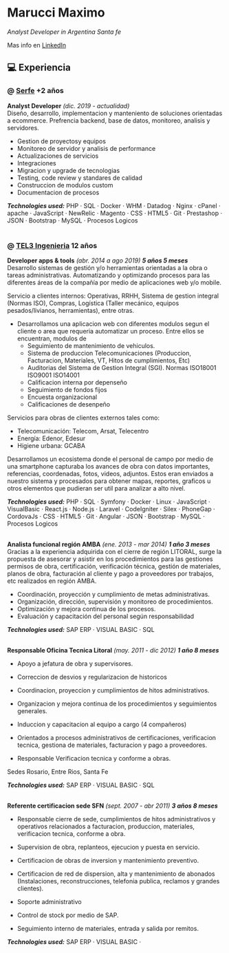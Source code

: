 # Marucci Maximo
_Analyst Developer in Argentina Santa fe_ <br>

Mas info en [LinkedIn](https://www.linkedin.com/in/marucci-maximo/)

## 💻 Experiencia 

### @ [Serfe](https://www.linkedin.com/company/serfe-com/) **+2 años**
**Analyst Developer**  _(dic. 2019 - actualidad)_ <br>
 Diseño, desarrollo, implementacion y manteniento de soluciones orientadas a ecommerce.
Prefrencia backend, base de datos, monitoreo, analisis y servidores.

  - Gestion de proyectosy equipos
  - Monitoreo de servidor y analisis de performance
  - Actualizaciones de servicios 
  - Integraciones
  - Migracion y upgrade de tecnologias
  - Testing, code review y standares de calidad
  - Construccion de modulos custom
  - Documentacion de procesos

**_Technologies used:_** PHP · SQL · Docker · WHM · Datadog · Nginx · cPanel · apache · JavaScript · NewRelic · Magento · CSS · HTML5 · Git · Prestashop · JSON · Bootstrap · MySQL · Procesos Logicos
<br><br>

### @ [TEL3 Ingenieria](https://www.linkedin.com/company/tel-3-sa/) **12 años**
**Developer apps & tools** _(abr. 2014 a ago 2019) **5 años 5 meses**_ <br>
Desarrollo sistemas de gestión y/o herramientas orientadas a la obra o tareas administrativas. Automatizando y optimizando procesos para las diferentes áreas de la compañía por medio de aplicaciones web y/o mobile.

Servicio a clientes internos: Operativas, RRHH, Sistema de gestion integral (Normas ISO), Compras, Logística (Taller mecánico, equipos pesados/livianos, herramientas), entre otras.
  - Desarrollamos una aplicacion web con diferentes modulos segun el cliente o area que requeria automatizar un proceso. Entre ellos se encuentran, modulos de 
     - Seguimiento de mantenimiento de vehiculos. 
     - Sistema de produccion Telecomunicaciones (Produccion, Facturacion, Materiales, VT, Hitos de cumplimientos, Etc)
     - Auditorias del Sistema de Gestion Integral (SGI). Normas ISO18001 ISO9001 ISO14001
     - Calificacion interna por depenseño 
     - Seguimiento de fondos fijos
     - Encuesta organizacional
     - Calificaciones de desenpeño

Servicios para obras de clientes externos tales como: 
  - Telecomunicación: Telecom, Arsat, Telecentro
  - Energía: Edenor, Edesur
  - Higiene urbana: GCABA

Desarrollamos un ecosistema donde el personal de campo por medio de una smartphone capturaba los avances de obra con datos importantes, referencias, coordenadas, fotos, videos, adjuntos. Estos eran enviados a nuestro sistema y procesados para obtener mapas, reportes, graficos u otros elementos que pudieran ser util para analizar a alto nivel.

**_Technologies used:_** PHP · SQL · Symfony · Docker · Linux · JavaScript · VisualBasic · React.js · Node.js · Laravel · CodeIgniter · Silex · PhoneGap · CordovaJs · CSS · HTML5 · Git · Angular · JSON · Bootstrap · MySQL · Procesos Logicos
<br><br>

**Analista funcional región AMBA** _(ene. 2013 - mar 2014) **1 año 3 meses**_ <br>
Gracias a la experiencia adquirida con el cierre de región LITORAL, surge la propuesta de asesorar y asistir en los procedimientos para las gestiones permisos de obra, certificación, verificación técnica, gestión de materiales, planos de obra, facturación al cliente y pago a proveedores por trabajos, etc realizados en región AMBA.

  - Coordinación, proyección y cumplimiento de metas administrativas.
  - Organización, dirección, supervisión y monitoreo de procedimientos.
  - Optimización y mejora continua de los procesos.
  - Evaluación y capacitación del personal según responsabilidad

**_Technologies used:_** SAP ERP · VISUAL BASIC · SQL 
<br><br>

**Responsable Oficina Tecnica Litoral** _(may. 2011 - dic 2012) **1 año 8 meses**_ <br>
  - Apoyo a jefatura de obra y supervisores.

  - Correccion de desvios y regularizacion de historicos
  - Coordinacion, proyeccion y cumplimientos de hitos administrativos. 
  - Organizacion y mejora continua de los procedimientos y seguimientos generales.
  - Induccion y capacitacion al equipo a cargo (4 compañeros)
  - Orientados a procesos administrativos de certificaciones, verificacion tecnica, gestiona de materiales, facturacion y pago a proveedores.

  - Responsable Verificacion tecnica y conforme a obras.

Sedes Rosario, Entre Rios, Santa Fe

**_Technologies used:_** SAP ERP · VISUAL BASIC · SQL
<br><br>

**Referente certificacion sede SFN** _(sept. 2007 - abr 2011) **3 años 8 meses**_ <br>
  - Responsable cierre de sede, cumplimientos de hitos administrativos y operativos relacionados a facturacion, produccion, materiales, verificacion tecnica, conforme a obra.

  - Supervision de obra, replanteos, ejecucion y puesta en servicio.
  - Certificacion de obras de inversion y mantenimiento preventivo.

  - Certificacion de red de dispersion, alta y mantenimiento de abonados (Instalaciones, reconstrucciones, telefonia publica, reclamos y grandes clientes).

  - Soporte administrativo 
  - Control de stock por medio de SAP.
  - Seguimiento interno de materiales, entrada y salida por remitos.

**_Technologies used:_** SAP ERP · VISUAL BASIC · 
<br><br>

